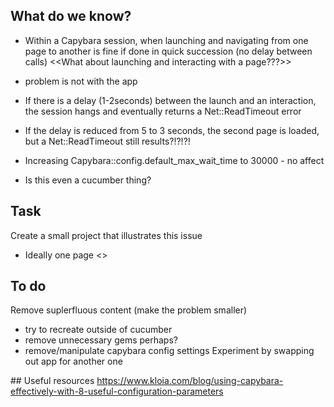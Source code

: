 ## What do we know?
* Within a Capybara session, when launching and navigating from one page to another is fine if done in quick succession (no delay between calls)
<<What about launching and interacting with a page???>>

* problem is not with the app

* If there is a delay (1-2seconds) between the launch and an interaction, the session hangs and eventually returns a Net::ReadTimeout error

* If the delay is reduced from 5 to 3 seconds, the second page is loaded, but a Net::ReadTimeout still results?!?!?!

* Increasing Capybara::config.default_max_wait_time to 30000 - no affect
* Is this even a cucumber thing?

## Task
Create a small project that illustrates this issue
* Ideally one page <<to share problem on stack overflow>>


## To do
Remove suplerfluous content (make the problem smaller)
* try to recreate outside of cucumber
* remove unnecessary gems perhaps?
* remove/manipulate capybara config settings
Experiment by swapping out app for another one


## Useful resources
https://www.kloia.com/blog/using-capybara-effectively-with-8-useful-configuration-parameters


